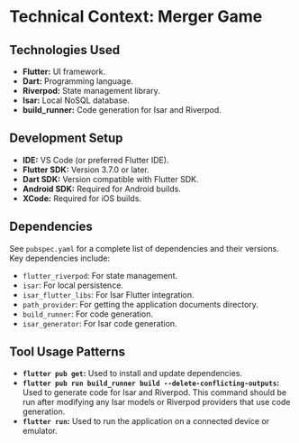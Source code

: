 # Technical Context: Merger Game

## Technologies Used

*   **Flutter:** UI framework.
*   **Dart:** Programming language.
*   **Riverpod:** State management library.
*   **Isar:** Local NoSQL database.
*   **build_runner:** Code generation for Isar and Riverpod.

## Development Setup

*   **IDE:** VS Code (or preferred Flutter IDE).
*   **Flutter SDK:** Version 3.7.0 or later.
*   **Dart SDK:** Version compatible with Flutter SDK.
*   **Android SDK:** Required for Android builds.
*   **XCode:** Required for iOS builds.

## Dependencies

See `pubspec.yaml` for a complete list of dependencies and their versions. Key dependencies include:

*   `flutter_riverpod`: For state management.
*   `isar`: For local persistence.
*   `isar_flutter_libs`: For Isar Flutter integration.
*   `path_provider`: For getting the application documents directory.
*   `build_runner`: For code generation.
*   `isar_generator`: For Isar code generation.

## Tool Usage Patterns

*   **`flutter pub get`:** Used to install and update dependencies.
*   **`flutter pub run build_runner build --delete-conflicting-outputs`:** Used to generate code for Isar and Riverpod. This command should be run after modifying any Isar models or Riverpod providers that use code generation.
*   **`flutter run`:** Used to run the application on a connected device or emulator.
